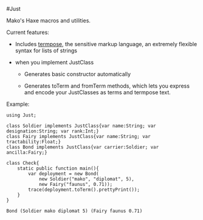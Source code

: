 #Just

Mako's Haxe macros and utilities.

Current features:

*  Includes [termpose](https://github.com/makoConstruct/termpose), the sensitive markup language, an extremely flexible syntax for lists of strings

*  when you implement JustClass

   *  Generates basic constructor automatically
   
   *  Generates toTerm and fromTerm methods, which lets you express and encode your JustClasses as terms and termpose text.


Example:

```
using Just;

class Soldier implements JustClass{var name:String; var designation:String; var rank:Int;}
class Fairy implements JustClass{var name:String; var tractability:Float;}
class Bond implements JustClass{var carrier:Soldier; var ancilla:Fairy;}

class Check{
	static public function main(){
		var deployment = new Bond(
			new Soldier("mako", "diplomat", 5),
			new Fairy("faunus", 0.71));
		trace(deployment.toTerm().prettyPrint());
	}
}
```

`Bond (Soldier mako diplomat 5) (Fairy faunus 0.71)`